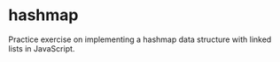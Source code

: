 # hashmap

Practice exercise on implementing a hashmap data structure with linked lists in JavaScript.
